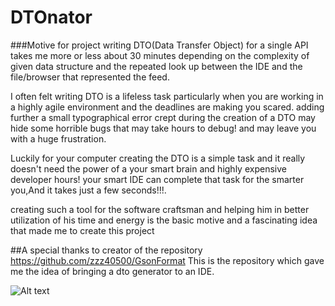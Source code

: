 # DTOnator

###Motive for project
writing  DTO(Data Transfer Object) for a single API takes me more  or less about  30 minutes depending on  the complexity of given data structure  and the repeated look up  between the IDE and the file/browser that represented the feed.

I often felt writing DTO is  a lifeless task particularly when you are working in a highly agile environment and  the deadlines are making you scared. adding further a small typographical  error crept during the creation of a DTO may hide some horrible bugs that may take hours to debug! and may leave you with a huge frustration.

Luckily for your computer creating the DTO is a simple  task and it really  doesn't need the  power of a your smart brain and highly expensive developer hours! your smart IDE can complete that task for the smarter you,And it takes just a few seconds!!!.

creating such a tool for the software craftsman and helping him in better utilization of his time and energy is the basic motive and a fascinating idea that made me to create this project


##A special thanks to creator of the repository https://github.com/zzz40500/GsonFormat
This is the repository which gave me the idea of bringing a dto generator to an IDE.

![Alt text](https://github.com/nvinayshetty/DTOnator/blob/master/Screenshot/generate.jpg "Activate on mouse click")

